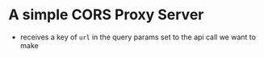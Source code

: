 # A simple CORS Proxy Server
- receives a key of `url` in the query params set to the api call we want to make